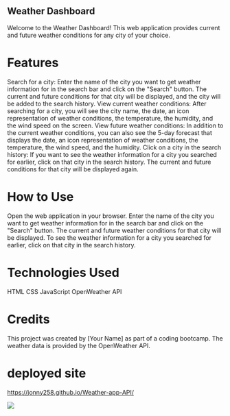 ## Weather Dashboard
Welcome to the Weather Dashboard! This web application provides current and future weather conditions for any city of your choice.

# Features
Search for a city: Enter the name of the city you want to get weather information for in the search bar and click on the "Search" button. The current and future conditions for that city will be displayed, and the city will be added to the search history.
View current weather conditions: After searching for a city, you will see the city name, the date, an icon representation of weather conditions, the temperature, the humidity, and the wind speed on the screen.
View future weather conditions: In addition to the current weather conditions, you can also see the 5-day forecast that displays the date, an icon representation of weather conditions, the temperature, the wind speed, and the humidity.
Click on a city in the search history: If you want to see the weather information for a city you searched for earlier, click on that city in the search history. The current and future conditions for that city will be displayed again.

# How to Use
Open the web application in your browser.
Enter the name of the city you want to get weather information for in the search bar and click on the "Search" button.
The current and future weather conditions for that city will be displayed.
To see the weather information for a city you searched for earlier, click on that city in the search history.

# Technologies Used
HTML
CSS
JavaScript
OpenWeather API

# Credits
This project was created by [Your Name] as part of a coding bootcamp. The weather data is provided by the OpenWeather API.

# deployed site
https://jonny258.github.io/Weather-app-API/

<img src="website-deployed.jpg">
